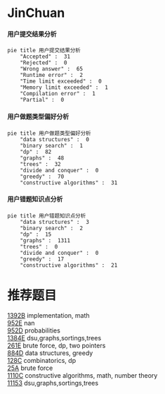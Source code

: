 # JinChuan

<!-- tabs:start -->



#### **用户提交结果分析**

```mermaid
pie title 用户提交结果分析
    "Accepted" :  31
    "Rejected" :  0
    "Wrong answer" :  65
    "Runtime error" :  2
    "Time limit exceeded" :  0
    "Memory limit exceeded" :  1
    "Compilation error" :  1
    "Partial" :  0
```

#### **用户做题类型偏好分析**

```mermaid
pie title 用户做题类型偏好分析
    "data structures" :  0
    "binary search" :  1
    "dp" :  82
    "graphs" :  48
    "trees" :  32
    "divide and conquer" :  0
    "greedy" :  70
    "constructive algorithms" :  31
```
#### **用户错题知识点分析**

```mermaid
pie title 用户错题知识点分析
    "data structures" :  3
    "binary search" :  2
    "dp" :  15
    "graphs" :  1311
    "trees" :  0
    "divide and conquer" :  0
    "greedy" :  17
    "constructive algorithms" :  21
```



<!-- tabs:end -->
# 推荐题目
[1392B](https://codeforces.com/contest/1392/problem/B)		implementation,
                        math		  
[952E](https://codeforces.com/contest/952/problem/E)		nan		  
[952D](https://codeforces.com/contest/952/problem/D)		probabilities		  
[1384E](https://codeforces.com/contest/1384/problem/E)		dsu,graphs,sortings,trees		  
[261E](https://codeforces.com/contest/261/problem/E)		brute force,
                        dp,
                        two pointers		  
[884D](https://codeforces.com/contest/884/problem/D)		data structures,
                        greedy		  
[128C](https://codeforces.com/contest/128/problem/C)		combinatorics,
                        dp		  
[25A](https://codeforces.com/contest/25/problem/A)		brute force		  
[1110C](https://codeforces.com/contest/1110/problem/C)		constructive algorithms,
                        math,
                        number theory		  
[11153](https://codeforces.com/contest/1115/problem/3)		dsu,graphs,sortings,trees		  
